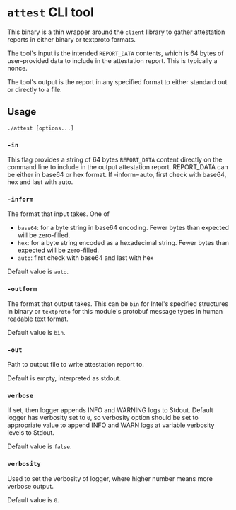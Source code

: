 # `attest` CLI tool

This binary is a thin wrapper around the `client` library to gather attestation
reports in either binary or textproto formats.

The tool's input is the intended `REPORT_DATA` contents, which is 64 bytes of
user-provided data to include in the attestation report. This is typically a
nonce.

The tool's output is the report in any specified format to either standard out
or directly to a file.


## Usage

```
./attest [options...]
```

### `-in`

This flag provides a string of 64 bytes `REPORT_DATA` content directly on the command line to include in the output attestation report.
REPORT_DATA can be either in base64 or hex format. If -inform=auto, first check with base64, hex and last with auto.

### `-inform`

The format that input takes. One of

*   `base64`: for a byte string in base64 encoding. Fewer bytes than expected
    will be zero-filled.
*   `hex`: for a byte string encoded as a hexadecimal string. Fewer bytes than
    expected will be zero-filled.
*   `auto`: first check with base64 and last with hex

Default value is `auto`.

### `-outform`

The format that output takes. This can be `bin` for Intel's specified structures
in binary or `textproto` for this module's protobuf message types in human readable text format.

Default value is `bin`.

### `-out`

Path to output file to write attestation report to.

Default is empty, interpreted as stdout.


### `verbose`

If set, then logger appends INFO and WARNING logs to Stdout. Default logger has verbosity set to `0`, so verbosity option should be set to appropriate value to append INFO and WARN logs at variable verbosity levels to Stdout.

Default value is `false`.

### `verbosity`

Used to set the verbosity of logger, where higher number means more verbose output.

Default value is `0`.